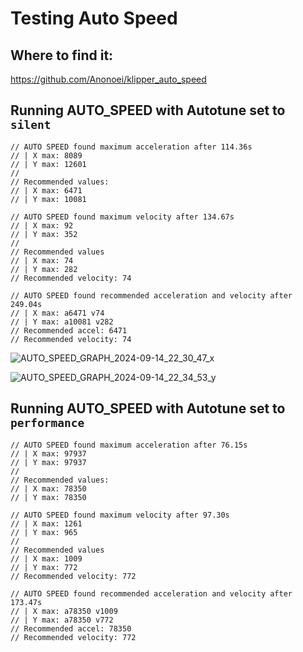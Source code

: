 # Testing Auto Speed 

## Where to find it:
https://github.com/Anonoei/klipper_auto_speed

## Running AUTO_SPEED with Autotune set to `silent`

```
// AUTO SPEED found maximum acceleration after 114.36s
// | X max: 8089
// | Y max: 12601
// 
// Recommended values:
// | X max: 6471
// | Y max: 10081
```
```
// AUTO SPEED found maximum velocity after 134.67s
// | X max: 92
// | Y max: 352
// 
// Recommended values
// | X max: 74
// | Y max: 282
// Recommended velocity: 74
```
```
// AUTO SPEED found recommended acceleration and velocity after 249.04s
// | X max: a6471 v74
// | Y max: a10081 v282
// Recommended accel: 6471
// Recommended velocity: 74
```

![AUTO_SPEED_GRAPH_2024-09-14_22_30_47_x](https://github.com/user-attachments/assets/1ba282d8-4deb-4506-b64b-6077a71301b1)

![AUTO_SPEED_GRAPH_2024-09-14_22_34_53_y](https://github.com/user-attachments/assets/4ef7f4f3-85fb-4095-a2bc-999e75f474e5)

## Running AUTO_SPEED with Autotune set to `performance`

```
// AUTO SPEED found maximum acceleration after 76.15s
// | X max: 97937
// | Y max: 97937
// 
// Recommended values:
// | X max: 78350
// | Y max: 78350
```
```
// AUTO SPEED found maximum velocity after 97.30s
// | X max: 1261
// | Y max: 965
// 
// Recommended values
// | X max: 1009
// | Y max: 772
// Recommended velocity: 772
```
```
// AUTO SPEED found recommended acceleration and velocity after 173.47s
// | X max: a78350 v1009
// | Y max: a78350 v772
// Recommended accel: 78350
// Recommended velocity: 772
```


